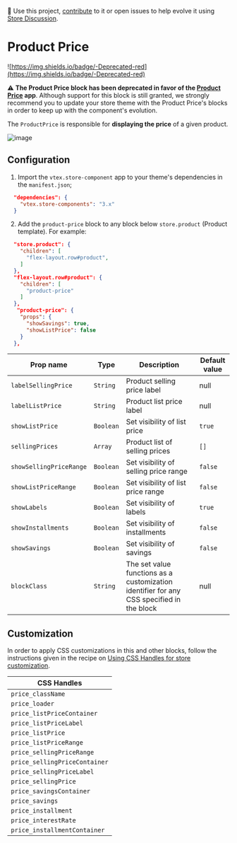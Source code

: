 📢 Use this project, [contribute](https://github.com/vtex-apps/store-components) to it or open issues to help evolve it using [Store Discussion](https://github.com/vtex-apps/store-discussion). 

# Product Price 
![https://img.shields.io/badge/-Deprecated-red](https://img.shields.io/badge/-Deprecated-red)

:warning: **The Product Price block has been deprecated in favor of the [Product Price](https://vtex.io/docs/components/all/vtex.product-price) app**. Although support for this block is still granted, we strongly recommend you to update your store theme with the Product Price's blocks in order to keep up with the component's evolution.

The `ProductPrice` is responsible for **displaying the price** of a given product.

![image](https://user-images.githubusercontent.com/284515/70233684-d3ad1100-173d-11ea-8582-4acf52263521.png)

## Configuration

1. Import the `vtex.store-component` app to your theme's dependencies in the `manifest.json`;

```json
  "dependencies": {
    "vtex.store-components": "3.x"
  }
```

2. Add the `product-price` block to any block below `store.product` (Product template). For example:

```json
  "store.product": {
    "children": [
      "flex-layout.row#product",
    ]
  },
  "flex-layout.row#product": {
    "children": [
      "product-price"
    ]
  },
   "product-price": {
    "props": {
      "showSavings": true,
      "showListPrice": false
    }
  },
```

| Prop name               | Type      | Description                           | Default value |
| ----------------------- | --------- | ------------------------------------- | ------------- |
| `labelSellingPrice`     | `String`  | Product selling price label           | null          |
| `labelListPrice`        | `String`  | Product list price label              | null          |
| `showListPrice`         | `Boolean` | Set visibility of list price          | `true`          |
| `sellingPrices`         | `Array`   | Product list of selling prices        | `[]`            |
| `showSellingPriceRange` | `Boolean` | Set visibility of selling price range | `false`         |
| `showListPriceRange`    | `Boolean` | Set visibility of list price range    | `false`         |
| `showLabels`            | `Boolean` | Set visibility of labels              | `true`          |
| `showInstallments`      | `Boolean` | Set visibility of installments        | `false`         |
| `showSavings`           | `Boolean` | Set visibility of savings             | `false`         |
| `blockClass`            | `String`  | The set value functions as a customization identifier for any CSS specified in the block | null | 

## Customization

In order to apply CSS customizations in this and other blocks, follow the instructions given in the recipe on [Using CSS Handles for store customization](https://vtex.io/docs/recipes/style/using-css-handles-for-store-customization).

| CSS Handles                 |
| -------------------------- |
| `price_className` |
| `price_loader` |
| `price_listPriceContainer` |
| `price_listPriceLabel` |
| `price_listPrice` |
| `price_listPriceRange` |
| `price_sellingPriceRange` |
| `price_sellingPriceContainer` |
| `price_sellingPriceLabel` |
| `price_sellingPrice` |
| `price_savingsContainer` |
| `price_savings` |
| `price_installment` |
| `price_interestRate` |
| `price_installmentContainer` |
